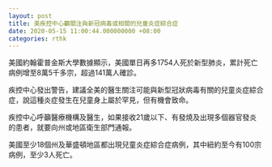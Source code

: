 ```yaml
---
layout: post
title: 美疾控中心籲關注與新冠病毒或相關的兒童炎症綜合症
date: 2020-05-15 11:00:44.000000000 +08:00
categories: rthk
---
```


美國約翰霍普金斯大學數據顯示，美國單日再多1754人死於新型肺炎，累計死亡病例增至8萬5千多宗，超過141萬人確診。

疾控中心發出警告，建議全美的醫生關注可能與新型冠狀病毒有關的兒童炎症綜合症，說這種炎症發生在兒童身上屬於罕見，但有機會致命。

疾控中心呼籲醫療機構及醫生，如果接收21歲以下、有發燒及出現多個器官發炎的患者，就要向州或地區衛生部門通報。

美國至少18個州及華盛頓地區都出現兒童炎症綜合症病例，其中紐約至今有100宗病例，至少3人死亡。
